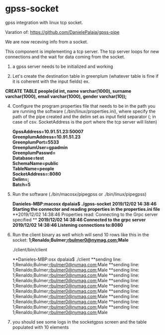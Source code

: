 # gpss-socket

gpss integration with linux tcp socket.

Varation of:
https://github.com/DanielePalaia/gpss-pipe

We are now receving info from a socket.

This component is implementing a tcp server. The tcp server loops for new connections and the wait for data coming from the socket. </br>

1) a gpss server needs to be initialized and working </br>

3) Let's create the destination table in greenplum (whatever table is fine if it is coherent with the input fields) ex. </br>

  **CREATE TABLE people(id int, name varchar(1000), surname varchar(1000), email varchar(1000), gender varchar(10));** </br>

4) Configure the program properties file that needs to be in the path you are running the software (./bin/linux/properties.ini), where specify the path of the pipe created and the delim set as input field separator (; in case of csv. SocketAddress is the port where the tcp server will listen) </br>

   **GpssAddress=10.91.51.23:50007</br>**
   **GreenplumAddress=10.91.51.23</br>**
   **GreenplumPort=5533</br>**
   **GreenplumUser=gpadmin</br>**
   **GreenplumPasswd=</br>**
   **Database=test</br>**
   **SchemaName=public</br>**
   **TableName=people</br>**
   **SocketAddress=:8080</br>**
   **Delim=;</br>**
   **Batch=5</br>**

5) Run the software (./bin/macosx/pipegpss or ./bin/linux/pipegpss) </br>

   **Danieles-MBP:macosx dpalaia$ ./gpss-socket**
   **2019/12/02 14:38:46 Starting the connector and reading properties in the properties.ini file**
   **2019/12/02 14:38:46 Properties read: Connecting to the Grpc server specified  **
   **2019/12/02 14:38:46 Connected to the grpc server**
   **2019/12/02 14:38:46 Listening connections to:8080**

6) Run the client binary as well which will send 10 rows like this in the socket:
   **1;Renaldo;Bulmer;rbulmer0@nymag.com;Male**

   ./client/bin/client
   
   **Danieles-MBP:osx dpalaia$ ./client
   **sending line: 1;Renaldo;Bulmer;rbulmer0@nymag.com;Male
   **sending line: 1;Renaldo;Bulmer;rbulmer0@nymag.com;Male
   **sending line: 1;Renaldo;Bulmer;rbulmer0@nymag.com;Male
   **sending line: 1;Renaldo;Bulmer;rbulmer0@nymag.com;Male
   **sending line: 1;Renaldo;Bulmer;rbulmer0@nymag.com;Male
   **sending line: 1;Renaldo;Bulmer;rbulmer0@nymag.com;Male
   **sending line: 1;Renaldo;Bulmer;rbulmer0@nymag.com;Male
   **sending line: 1;Renaldo;Bulmer;rbulmer0@nymag.com;Male
   **sending line: 1;Renaldo;Bulmer;rbulmer0@nymag.com;Male
   **sending line: 1;Renaldo;Bulmer;rbulmer0@nymag.com;Male
  

7) you should see some logs in the socketgpss screen and the table populated with 10 elements </br>
